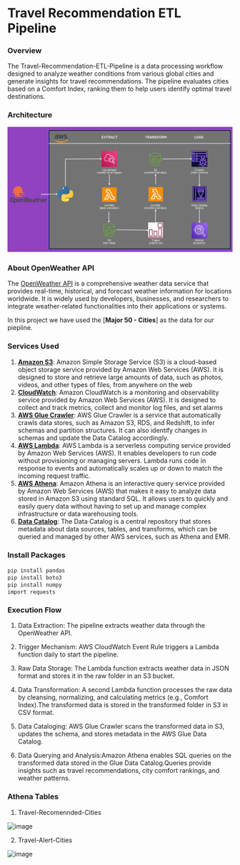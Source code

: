 # Travel Recommendation ETL Pipeline

### Overview

The Travel-Recommendation-ETL-Pipeline is a data processing workflow designed to analyze weather conditions from various global cities and generate insights for travel recommendations. The pipeline evaluates cities based on a Comfort Index, ranking them to help users identify optimal travel destinations.
 
 ### Architecture
 ![Architecture Diagram](https://github.com/rtriders/Travel-Recommendation-ETL-Pipeline/blob/main/Travel_Recomenndation_Pipeline_Architecture.jpeg)
 
 ### About OpenWeather API
 The [OpenWeather API](https://openweathermap.org/guide) is a comprehensive weather data service that provides real-time, historical, and forecast weather information for locations worldwide. It is widely used by developers, businesses, and researchers to integrate weather-related functionalities into their applications or systems.
 
 In this project we have used the [**Major 50 - Cities**] as the data for our piepline.
 
 ### Services Used
 
1. [**Amazon S3**](https://docs.aws.amazon.com/s3/index.html): Amazon Simple Storage Service (S3) is a cloud-based object storage service provided by Amazon Web Services (AWS). It is designed to store and retrieve large amounts of data, such as photos, videos, and other types of files, from anywhere on the web
2. [**CloudWatch**](https://docs.aws.amazon.com/cloudwatch/): Amazon CloudWatch is a monitoring and observability service provided by Amazon Web Services (AWS). It is designed to collect and track metrics, collect and monitor log files, and set alarms
3. [**AWS Glue Crawler**](https://docs.aws.amazon.com/glue/latest/webapi/API_Crawler.html): AWS Glue Crawler is a service that automatically crawls data stores, such as Amazon S3, RDS, and Redshift, to infer schemas and partition structures. It can also identify changes in schemas and update the Data Catalog accordingly.
4. [**AWS Lambda**](https://docs.aws.amazon.com/lambda/index.html): AWS Lambda is a serverless computing service provided by Amazon Web Services (AWS). It enables developers to run code without provisioning or managing servers. Lambda runs code in response to events and automatically scales up or down to match the incoming request traffic.
5. [**AWS Athena**](https://docs.aws.amazon.com/athena/): Amazon Athena is an interactive query service provided by Amazon Web Services (AWS) that makes it easy to analyze data stored in Amazon S3 using standard SQL. It allows users to quickly and easily query data without having to set up and manage complex infrastructure or data warehousing tools.
6. [**Data Catalog**](https://docs.aws.amazon.com/glue/latest/dg/catalog-and-crawler.html): The Data Catalog is a central repository that stores metadata about data sources, tables, and transforms, which can be queried and managed by other AWS services, such as Athena and EMR.

### Install Packages
```
pip install pandas
pip install boto3
pip install numpy
import requests

```

### Execution Flow

1. Data Extraction: The pipeline extracts weather data through the OpenWeather API.
   
3. Trigger Mechanism: AWS CloudWatch Event Rule triggers a Lambda function daily to start the pipeline.
4. Raw Data Storage: The Lambda function extracts weather data in JSON format and stores it in the raw folder in an S3 bucket.
5. Data Transformation: A second Lambda function processes the raw data by cleansing, normalizing, and calculating metrics (e.g., Comfort Index).The transformed data is stored in the transformed folder in S3 in CSV format.
6. Data Cataloging: AWS Glue Crawler scans the transformed data in S3, updates the schema, and stores metadata in the AWS Glue Data Catalog.
7. Data Querying and Analysis:Amazon Athena enables SQL queries on the transformed data stored in the Glue Data Catalog.Queries provide insights such as travel recommendations, city comfort rankings, and weather patterns.


### Athena Tables

1. Travel-Recomennded-Cities
   
![image](https://github.com/user-attachments/assets/b03d0ef9-59f3-495f-a2d6-05bc8ea4ac1a)





2. Travel-Alert-Cities

![image](https://github.com/user-attachments/assets/814e53cd-c9a9-4f11-8489-0efcd3bf1681)
